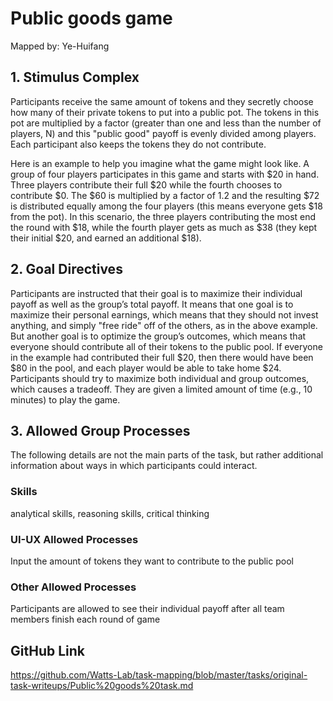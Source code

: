 # Public goods game

Mapped by: Ye-Huifang 

## 1. Stimulus Complex 
Participants receive the same amount of tokens and they secretly choose how many of their private tokens to put into a public pot. The tokens in this pot are multiplied by a factor (greater than one and less than the number of players, N) and this "public good" payoff is evenly divided among players. Each participant also keeps the tokens they do not contribute.

Here is an example to help you imagine what the game might look like. A group of four players participates in this game and starts with $20 in hand. Three players contribute their full $20 while the fourth chooses to contribute $0. The $60 is multiplied by a factor of 1.2 and the resulting $72 is distributed equally among the four players (this means everyone gets $18 from the pot). In this scenario, the three players contributing the most end the round with $18, while the fourth player gets as much as $38 (they kept their initial $20, and earned an additional $18).

## 2. Goal Directives 
Participants are instructed that their goal is to maximize their individual payoff as well as the group’s total payoff. It means that one goal is to maximize their personal earnings, which means that they should not invest anything, and simply "free ride" off of the others, as in the above example. But another goal is to optimize the group’s outcomes, which means that everyone should contribute all of their tokens to the public pool. If everyone in the example had contributed their full $20, then there would have been $80 in the pool, and each player would be able to take home $24. Participants should try to maximize both individual and group outcomes, which causes a tradeoff. They are given a limited amount of time (e.g., 10 minutes) to play the game.

## 3. Allowed Group Processes 
The following details are not the main parts of the task, but rather additional information about ways in which participants could interact.

### Skills 
analytical skills, reasoning skills, critical thinking

### UI-UX Allowed Processes
Input the amount of tokens they want to contribute to the public pool

### Other Allowed Processes
Participants are allowed to see their individual payoff after all team members finish each round of game

## GitHub Link 
https://github.com/Watts-Lab/task-mapping/blob/master/tasks/original-task-writeups/Public%20goods%20task.md